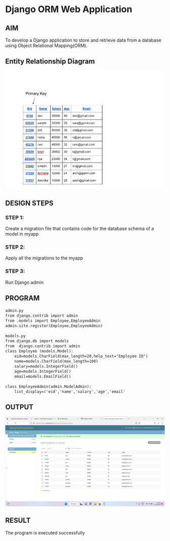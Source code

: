 # Django ORM Web Application

## AIM
To develop a Django application to store and retrieve data from a database using Object Relational Mapping(ORM).

## Entity Relationship Diagram
![OUTPUT](./ss9.png)

## DESIGN STEPS

### STEP 1:
Create a migration file that contains code for the database schema of a model in myapp

### STEP 2:
Apply all the migrations to the myapp

### STEP 3:
Run Django admin

## PROGRAM
```
admin.py
from django.contrib import admin
from .models import Employee,EmployeeAdmin
admin.site.register(Employee,EmployeeAdmin)

models.py
from django.db import models
from  django.contrib import admin
class Employee (models.Model):
    eid=models.CharField(max_length=20,help_text="Employee ID")
    name=models.CharField(max_length=100)
    salary=models.IntegerField()
    age=models.IntegerField()
    email=models.EmailField()

class EmployeeAdmin(admin.ModelAdmin):
    list_display=('eid','name','salary','age','email'
```
## OUTPUT
![OUTPUT](./ss10.png)

## RESULT
The program is executed successfully